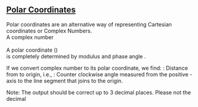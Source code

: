 ## **[Polar Coordinates](https://www.hackerrank.com/challenges/polar-coordinates)** 
Polar coordinates are an alternative way of representing Cartesian coordinates or Complex Numbers.<br>A complex number<br><br>A polar coordinate ()<br>is completely determined by modulus and phase angle .

If we convert complex number to its polar coordinate, we find:
: Distance from to origin, i.e.,
: Counter clockwise angle measured from the positive -axis to the line segment that joins to the origin.



Note: The output should be correct up to 3 decimal places.
Please not the decimal
